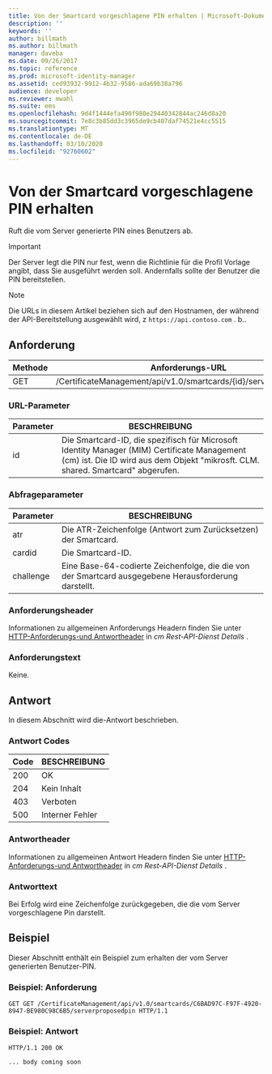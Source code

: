 ```yaml
---
title: Von der Smartcard vorgeschlagene PIN erhalten | Microsoft-Dokumentation
description: ''
keywords: ''
author: billmath
ms.author: billmath
manager: daveba
ms.date: 09/26/2017
ms.topic: reference
ms.prod: microsoft-identity-manager
ms.assetid: ced93932-9912-4b32-9586-ada69b38a796
audience: developer
ms.reviewer: mwahl
ms.suite: ems
ms.openlocfilehash: 9d4f1444efa490f980e29440342844ac246d8a20
ms.sourcegitcommit: 7e8c3b85dd3c3965de9cb407daf74521e4cc5515
ms.translationtype: MT
ms.contentlocale: de-DE
ms.lasthandoff: 03/10/2020
ms.locfileid: "92760602"
---
```

# <a name="get-smart-card-proposed-pin"></a>Von der Smartcard vorgeschlagene PIN erhalten
Ruft die vom Server generierte PIN eines Benutzers ab.

>[!IMPORTANT]
>Der Server legt die PIN nur fest, wenn die Richtlinie für die Profil Vorlage angibt, dass Sie ausgeführt werden soll. Andernfalls sollte der Benutzer die PIN bereitstellen.

>[!NOTE]
>Die URLs in diesem Artikel beziehen sich auf den Hostnamen, der während der API-Bereitstellung ausgewählt wird, z `https://api.contoso.com` . b..

## <a name="request"></a>Anforderung

Methode  |Anforderungs-URL  
---------|---------
GET     |/CertificateManagement/api/v1.0/smartcards/{id}/serverproposedpin

### <a name="url-parameters"></a>URL-Parameter

Parameter | BESCHREIBUNG
---------|------------
id | Die Smartcard-ID, die spezifisch für Microsoft Identity Manager (MIM) Certificate Management (cm) ist. Die ID wird aus dem Objekt "mikrosft. CLM. shared. Smartcard" abgerufen.

### <a name="query-parameters"></a>Abfrageparameter

Parameter | BESCHREIBUNG
---------|------------
atr | Die ATR-Zeichenfolge (Antwort zum Zurücksetzen) der Smartcard.
cardid | Die Smartcard-ID.
challenge | Eine Base-64-codierte Zeichenfolge, die die von der Smartcard ausgegebene Herausforderung darstellt.

### <a name="request-headers"></a>Anforderungsheader
Informationen zu allgemeinen Anforderungs Headern finden Sie unter [HTTP-Anforderungs-und Antwortheader](certificate-management-rest-api-service-details.md#http-request-and-response-headers) in *cm Rest-API-Dienst Details* .

### <a name="request-body"></a>Anforderungstext
Keine.

## <a name="response"></a>Antwort
In diesem Abschnitt wird die-Antwort beschrieben.

### <a name="response-codes"></a>Antwort Codes

Code  |BESCHREIBUNG  
---------|---------
200 | OK
204 | Kein Inhalt
403 | Verboten
500 | Interner Fehler

### <a name="response-headers"></a>Antwortheader
Informationen zu allgemeinen Antwort Headern finden Sie unter [HTTP-Anforderungs-und Antwortheader](certificate-management-rest-api-service-details.md#http-request-and-response-headers) in *cm Rest-API-Dienst Details* .

### <a name="response-body"></a>Antworttext
Bei Erfolg wird eine Zeichenfolge zurückgegeben, die die vom Server vorgeschlagene Pin darstellt.

## <a name="example"></a>Beispiel
Dieser Abschnitt enthält ein Beispiel zum erhalten der vom Server generierten Benutzer-PIN.

### <a name="example-request"></a>Beispiel: Anforderung

```
GET GET /CertificateManagement/api/v1.0/smartcards/C6BAD97C-F97F-4920-8947-BE980C98C6B5/serverproposedpin HTTP/1.1
```

### <a name="example-response"></a>Beispiel: Antwort

```
HTTP/1.1 200 OK

... body coming soon
```       
